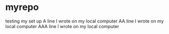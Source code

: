 # myrepo
testing my set up
A line I wrote on my local computer
AA line I wrote on my local computer
AAA line I wrote on my local computer
